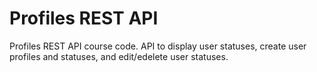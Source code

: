 # Profiles REST API

Profiles REST API course code.
API to display user statuses, create user profiles and statuses, and edit/edelete user statuses.
